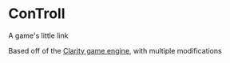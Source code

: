 # ConTroll
A game's little link

Based off of the [Clarity game engine](https://github.com/dissimulate/Clarity), with multiple modifications
